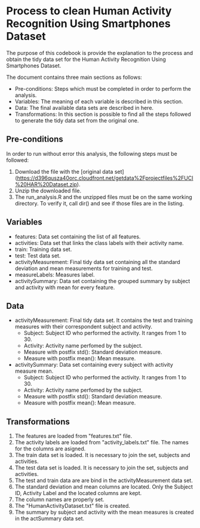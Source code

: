 Process to clean Human Activity Recognition Using Smartphones Dataset 
===============

The purpose of this codebook is provide the explanation to the process and obtain the tidy data set for the Human Activity Recognition Using Smartphones Dataset.

The document contains three main sections as follows:
* Pre-conditions: Steps which must be completed in order to perform the analysis.
* Variables: The meaning of each variable is described in this section.
* Data: The final available data sets are described in here.
* Transformations: In this section is possible to find all the steps followed to generate the tidy data set from the original one.

## Pre-conditions
In order to run without error this analysis, the following steps must be followed:

1. Download the file with the [original data set] (https://d396qusza40orc.cloudfront.net/getdata%2Fprojectfiles%2FUCI%20HAR%20Dataset.zip).
2. Unzip the downloaded file.
3. The run_analysis.R and the unzipped files must be on the same working directory. To verify it, call dir() and see if those files are in the listing.

## Variables
* features: Data set containing the list of all features.
* activities: Data set that links the class labels with their activity name.
* train: Training data set.
* test: Test data set.
* activityMeasurement: Final tidy data set containing all the standard deviation and mean measurements for training and test. 
* measureLabels: Measures label.
* activitySummary: Data set containing the grouped summary by subject and activity with mean for every feature.

## Data
* activityMeasurement: Final tidy data set. It contains the test and training measures with their correspondent subject and activity.
    + Subject: Subject ID who performed the activity. It ranges from 1 to 30.
    + Activity: Activity name perfomed by the subject.
    + Measure with postfix std(): Standard deviation measure.
    + Measure with postfix mean(): Mean measure.
* activitySummary: Data set containing every subject with activity measure mean.
    + Subject: Subject ID who performed the activity. It ranges from 1 to 30.
    + Activity: Activity name perfomed by the subject.
    + Measure with postfix std(): Standard deviation measure.
    + Measure with postfix mean(): Mean measure.	

## Transformations
1. The features are loaded from "features.txt" file.
2. The activity labels are loaded from "activity_labels.txt" file. The names for the columns are asigned.
3. The train data set is loaded. It is necessary to join the set, subjects and activities.
4. The test data set is loaded. It is necessary to join the set, subjects and activities.
5. The test and train data are are bind in the activityMeasurement data set.
6. The standard deviation and mean columns are located. Only the Subject ID, Activity Label and the located columns are kept.
7. The column names are properly set.
8. The "HumanActivityDataset.txt" file is created.
9. The summary by subject and activity with the mean measures is created in the actSummary data set.

